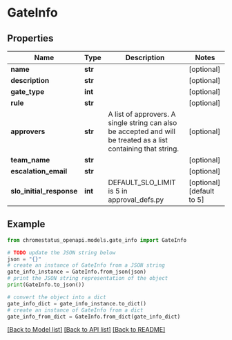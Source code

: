 # GateInfo


## Properties

Name | Type | Description | Notes
------------ | ------------- | ------------- | -------------
**name** | **str** |  | [optional] 
**description** | **str** |  | [optional] 
**gate_type** | **int** |  | [optional] 
**rule** | **str** |  | [optional] 
**approvers** | **str** | A list of approvers. A single string can also be accepted and will be treated as a list containing that string. | [optional] 
**team_name** | **str** |  | [optional] 
**escalation_email** | **str** |  | [optional] 
**slo_initial_response** | **int** | DEFAULT_SLO_LIMIT is 5 in approval_defs.py | [optional] [default to 5]

## Example

```python
from chromestatus_openapi.models.gate_info import GateInfo

# TODO update the JSON string below
json = "{}"
# create an instance of GateInfo from a JSON string
gate_info_instance = GateInfo.from_json(json)
# print the JSON string representation of the object
print(GateInfo.to_json())

# convert the object into a dict
gate_info_dict = gate_info_instance.to_dict()
# create an instance of GateInfo from a dict
gate_info_from_dict = GateInfo.from_dict(gate_info_dict)
```
[[Back to Model list]](../README.md#documentation-for-models) [[Back to API list]](../README.md#documentation-for-api-endpoints) [[Back to README]](../README.md)


